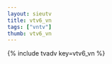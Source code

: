```yaml
--- 
layout: sieutv
title: vtv6_vn
tags: ["vntv"]
thumb: vtv6_vn
---
```

{% include tvadv key=vtv6_vn %}
